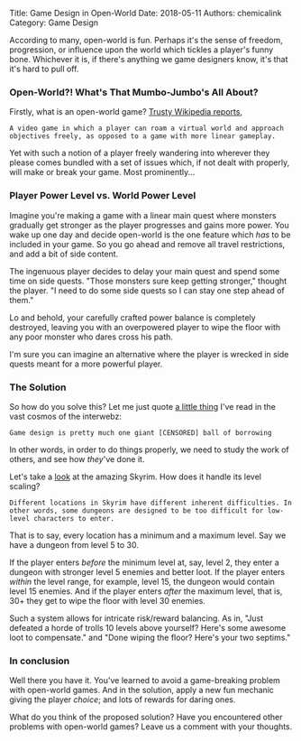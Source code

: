 Title: Game Design in Open-World
Date: 2018-05-11
Authors: chemicalink
Category: Game Design

According to many, open-world is fun. Perhaps it's the sense of freedom, progression, or influence upon the world
which tickles a player's funny bone. Whichever it is, if there's anything we game designers know, it's that it's hard to
pull off.

### Open-World?! What's That Mumbo-Jumbo's All About?

Firstly, what is an open-world game? [Trusty Wikipedia reports](https://en.wikipedia.org/wiki/Open_world),
```
A video game in which a player can roam a virtual world and approach objectives freely, as opposed to a game with more linear gameplay.
```
Yet with such a notion of a player freely wandering into wherever they please comes bundled with a set of issues which,
if not dealt with properly, will make or break your game. Most prominently...

### Player Power Level vs. World Power Level

Imagine you're making a game with a linear main quest where monsters gradually get stronger as the player progresses and
gains more power. You wake up one day and decide open-world is the one feature which *has* to be included in your game.
So you go ahead and remove all travel restrictions, and add a bit of side content.

The ingenuous player decides to delay your main quest and spend some time on side quests. "Those monsters sure keep
getting stronger," thought the player. "I need to do some side quests so I can stay one step ahead of them."

Lo and behold, your carefully crafted power balance is completely destroyed, leaving you with an overpowered player
to wipe the floor with any poor monster who dares cross his path.

I'm sure you can imagine an alternative where the player is wrecked in side quests meant for a more powerful player.

### The Solution

So how do you solve this? Let me just quote [a little thing](https://gamedev.stackexchange.com/a/1660) I've read in the vast cosmos of the interwebz:
```
Game design is pretty much one giant [CENSORED] ball of borrowing
```
In other words, in order to do things properly, we need to study the work of others, and see how *they*'ve done it.

Let's take a [look](http://en.uesp.net/wiki/Skyrim:Leveling) at the amazing Skyrim. How does it handle its level scaling?
```
Different locations in Skyrim have different inherent difficulties. In other words, some dungeons are designed to be too difficult for low-level characters to enter.
```
That is to say, every location has a minimum and a maximum level. Say we have a dungeon from level 5 to 30.

If the player enters *before* the minimum level at, say, level 2, they enter a dungeon with stronger level 5 enemies and
better loot. If the player enters *within* the level range, for example, level 15, the dungeon would contain level 15
enemies. And if the player enters *after* the maximum level, that is, 30+ they get to wipe the floor with level 30 enemies.

Such a system allows for intricate risk/reward balancing. As in, "Just defeated a horde of trolls 10 levels above yourself? Here's
some awesome loot to compensate." and "Done wiping the floor? Here's your two septims."

### In conclusion

Well there you have it. You've learned to avoid a game-breaking problem with open-world games. And in the solution,
apply a new fun mechanic giving the player *choice*; and lots of rewards for daring ones.

What do you think of the proposed solution? Have you encountered other problems with open-world games? Leave us a comment
with your thoughts.

